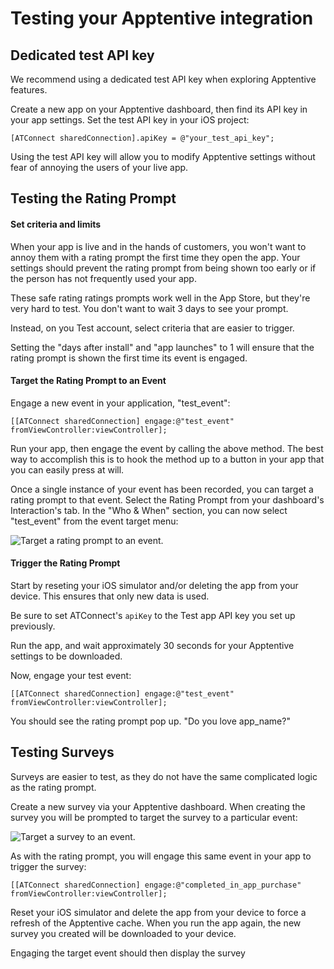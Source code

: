 # Testing your Apptentive integration



## Dedicated test API key

We recommend using a dedicated test API key when exploring Apptentive features.

Create a new app on your Apptentive dashboard, then find its API key in your app settings. Set the test API key in your iOS project:  

	[ATConnect sharedConnection].apiKey = @"your_test_api_key";

Using the test API key will allow you to modify Apptentive settings without fear of annoying the users of your live app.

## Testing the Rating Prompt

#### Set criteria and limits

When your app is live and in the hands of customers, you won't want to annoy them with a rating prompt the first time they open the app. Your settings should prevent the rating prompt from being shown too early or if the person has not frequently used your app.

These safe rating ratings prompts work well in the App Store, but they're very hard to test. You don't want to wait 3 days to see your prompt.

Instead, on you Test account, select criteria that are easier to trigger.  

Setting the "days after install" and "app launches" to 1 will ensure that the rating prompt is shown the first time its event is engaged.

#### Target the Rating Prompt to an Event

Engage a new event in your application, "test_event":  

	[[ATConnect sharedConnection] engage:@"test_event" fromViewController:viewController];

Run your app, then engage the event by calling the above method. The best way to accomplish this is to hook the method up to a button in your app that you can easily press at will.

Once a single instance of your event has been recorded, you can target a rating prompt to that event. Select the Rating Prompt from your dashboard's Interaction's tab. In the "Who & When" section, you can now select "test_event" from the event target menu:

![Target a rating prompt to an event.](https://raw.github.com/apptentive/apptentive-documentation/tree/master/using_apptentive/ios/screenshots/rating_prompt_target_event.png)

#### Trigger the Rating Prompt

Start by reseting your iOS simulator and/or deleting the app from your device. This ensures that only new data is used.

Be sure to set ATConnect's `apiKey` to the Test app API key you set up previously.

Run the app, and wait approximately 30 seconds for your Apptentive settings to be downloaded.

Now, engage your test event:  

	[[ATConnect sharedConnection] engage:@"test_event" fromViewController:viewController];

You should see the rating prompt pop up. "Do you love app_name?"


## Testing Surveys

Surveys are easier to test, as they do not have the same complicated logic as the rating prompt.

Create a new survey via your Apptentive dashboard. When creating the survey you will be prompted to target the survey to a particular event:  

![Target a survey to an event.](https://raw.github.com/apptentive/apptentive-documentation/tree/master/using_apptentive/ios/screenshots/survey_target_event.png)

As with the rating prompt, you will engage this same event in your app to trigger the survey:  

	[[ATConnect sharedConnection] engage:@"completed_in_app_purchase" fromViewController:viewController];

Reset your iOS simulator and delete the app from your device to force a refresh of the Apptentive cache. When you run the app again, the new survey you created will be downloaded to your device.

Engaging the target event should then display the survey

